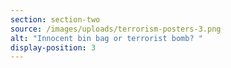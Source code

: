 ```yaml
---
section: section-two
source: /images/uploads/terrorism-posters-3.png
alt: "Innocent bin bag or terrorist bomb? "
display-position: 3
---
```

